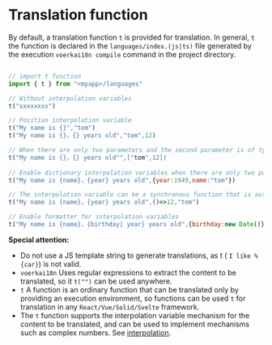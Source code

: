 # Translation function<!-- {docsify-ignore-all} -->

By default, a translation function `t` is provided for translation. In general, `t` the function is declared in the `languages/index.(js|ts)` file generated by the execution `voerkai18n compile` command in the project directory.

```javascript 

// import t function
import { t } from "<myapp>/languages"

// Without interpolation variables
t("xxxxxxxx")

// Position interpolation variable
t("My name is {}","tom")
t("My name is {}，{} years old","tom",12)

// When there are only two parameters and the second parameter is of type [], automatically expand the first parameter for position interpolation
t("My name is {}，{} years old"",["tom",12]) 
 
// Enable dictionary interpolation variables when there are only two parameters and the second parameter is of type {}
t("My name is {name}，{year} years old",{year:1949,name:"tom"})

// The interpolation variable can be a synchronous function that is automatically called during interpolation.
t("My name is {name}，{year} years old",()=>12,"tom")

// Enable formatter for interpolation variables
t("My name is {name}，{birthday| year} years old",{birthday:new Date()})

```

**Special attention:**

- Do not use a JS template string to generate translations, as t ( `I like %{car}`) is not valid.
-  `voerkai18n` Uses regular expressions to extract the content to be translated, so it `t("")` can be used anywhere.
-  `t` A function is an ordinary function that can be translated only by providing an execution environment, so functions can be used `t` for translation in any `React/Vue/Solid/Svelte` framework.
- The `t` function supports the interpolation variable mechanism for the content to be translated, and can be used to implement mechanisms such as complex numbers. See [interpolation](./interpolation).


